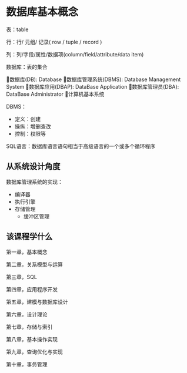 # 数据库基本概念

表：table

行：行/ 元组/ 记录( row / tuple / record )

列：列/字段/属性/数据项(column/field/attribute/data item)

数据库：表的集合

数据库(DB): Database
数据库管理系统(DBMS): Database Management System
数据库应用(DBAP): DataBase Application
数据库管理员(DBA): DataBase Administrator
计算机基本系统

DBMS：

* 定义：创建
* 操纵：增删查改
* 控制：权限等

SQL语言：数据库语言语句相当于高级语言的一个或多个循环程序

## 从系统设计角度

数据库管理系统的实现：

* 编译器
* 执行引擎
* 存储管理
  * 缓冲区管理



## 该课程学什么

第一章，基本概念

第二章，关系模型与运算

第三章，SQL

第四章，应用程序开发

第五章，建模与数据库设计

第六章，设计理论

第七章，存储与索引

第八章，基本操作实现

第九章，查询优化与实现

第十章，事务管理



